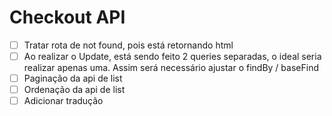 # Checkout API

- [ ] Tratar rota de not found, pois está retornando html
- [ ] Ao realizar o Update, está sendo feito 2 queries separadas, o ideal seria realizar apenas uma. Assim será necessário ajustar o findBy / baseFind
- [ ] Paginação da api de list
- [ ] Ordenação da api de list
- [ ] Adicionar tradução
